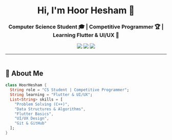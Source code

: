 <h1 align="center">Hi, I'm Hoor Hesham 👋</h1>
<h3 align="center">Computer Science Student 🎓 | Competitive Programmer 🏆 | Learning Flutter & UI/UX 📱</h3>

<p align="center">
  <a href="https://linkedin.com/in/your-linkedin"><img src="https://img.shields.io/badge/Hoor%20Hesham-0077B5?style=for-the-badge&logo=linkedin&logoColor=white" /></a>
  <a href="https://t.me/your-telegram"><img src="https://img.shields.io/badge/Telegram-0088cc?style=for-the-badge&logo=telegram&logoColor=white" /></a>
  <a href="mailto:your-email@example.com"><img src="https://img.shields.io/badge/Email-D14836?style=for-the-badge&logo=gmail&logoColor=white" /></a>
</p>

---

<img src="https://media.giphy.com/media/3o7abKhOpu0NwenH3O/giphy.gif" width="100%" height="3px" />

## 🚀 About Me

```dart
class HoorHesham {
  String role = "CS Student | Competitive Programmer";
  String learning = "Flutter & UI/UX";
  List<String> skills = [
    "Problem Solving (C++)",
    "Data Structures & Algorithms",
    "Flutter Basics",
    "UI/UX Design",
    "Git & GitHub"
  ];
}
